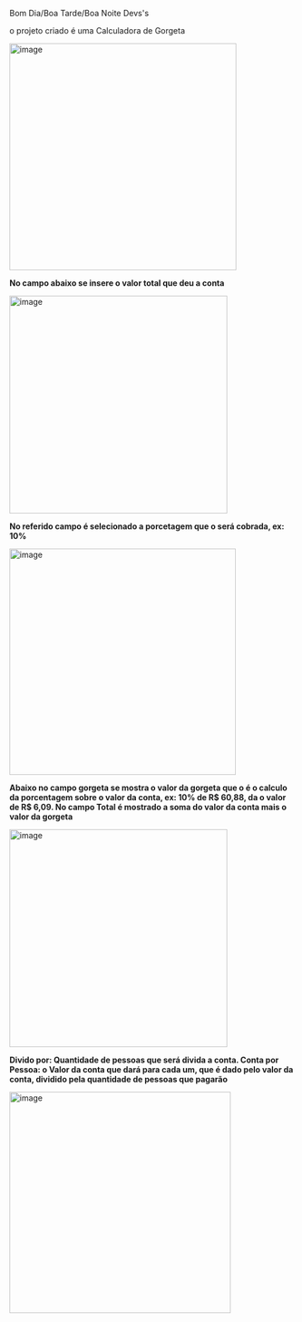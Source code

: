 Bom Dia/Boa Tarde/Boa Noite Devs's

o projeto criado é uma Calculadora de Gorgeta

<img width="400" alt="image" src="https://github.com/user-attachments/assets/3cf160f3-2945-4c44-9519-aa9b79822f8a">

<strong>No campo abaixo se insere o valor total que deu a conta</strong>

<img width="384" alt="image" src="https://github.com/user-attachments/assets/c625f185-3d4a-416d-a556-0fbccbe3b7c8">

<strong>No referido campo é selecionado a porcetagem que o será cobrada, ex: 10%</strong>

<img width="399" alt="image" src="https://github.com/user-attachments/assets/61b1d8c5-0929-4e16-a8ba-3480d0b0021b">

<strong>Abaixo no campo gorgeta se mostra o valor da gorgeta que o é o calculo da porcentagem sobre o valor da conta, ex: 10% de R$ 60,88, da o valor de R$ 6,09. No campo Total é mostrado a soma do valor da conta mais o valor da gorgeta</strong>


<img width="384" alt="image" src="https://github.com/user-attachments/assets/84a4ae15-b5ff-47e6-a823-d2fb3f215a12">

<strong>Divido por: Quantidade de pessoas que será divida a conta. Conta por Pessoa: o Valor da conta que dará para cada um, que é dado pelo valor da conta, dividido pela quantidade de pessoas que pagarão</strong>

<img width="390" alt="image" src="https://github.com/user-attachments/assets/c3470576-d0cb-428b-8fd1-c89171b2e0e3">


